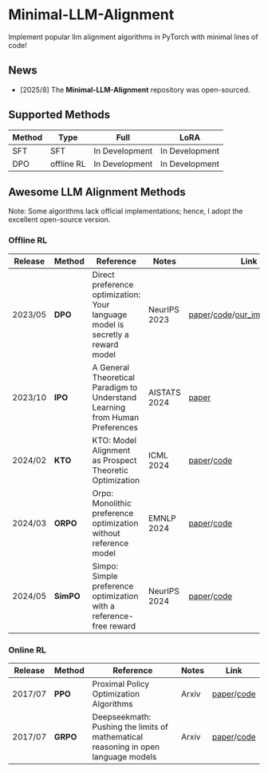# Minimal-LLM-Alignment
Implement popular llm alignment algorithms in PyTorch with minimal lines of code!


## News

- [2025/8] The **Minimal-LLM-Alignment** repository was open-sourced.

## Supported Methods

| Method               |     Type    |    Full   |       LoRA         |
| ---------------------- | ------------------ | ------------------ | ------------------ |
| SFT           | SFT | In Development | In Development | 
| DPO           | offline RL | In Development | In Development |


## Awesome LLM Alignment Methods
Note: Some algorithms lack official implementations; hence, I adopt the excellent open-source version.

### Offline RL
| **Release** | **Method** | **Reference** | **Notes** | **Link** |
| --- | --- | --- | --- | --- |
| 2023/05 | **DPO** | Direct preference optimization: Your language model is secretly a reward model | NeurIPS 2023 | [paper](https://arxiv.org/abs/2305.18290)/[code](https://github.com/eric-mitchell/direct-preference-optimization)/[our_implementation](https://github.com/eric-mitchell/direct-preference-optimization) |
| 2023/10 | **IPO** | A General Theoretical Paradigm to Understand Learning from Human Preferences | AISTATS 2024 | [paper](https://arxiv.org/abs/2310.12036)|
| 2024/02 | **KTO** | KTO: Model Alignment as Prospect Theoretic Optimization | ICML 2024 | [paper](https://arxiv.org/abs/2402.01306)/[code](https://github.com/ContextualAI/HALOs)|
| 2024/03 | **ORPO** | Orpo: Monolithic preference optimization without reference model | EMNLP 2024 | [paper](https://arxiv.org/abs/2403.07691)/[code](https://github.com/xfactlab/orpo)|
| 2024/05 | **SimPO** | Simpo: Simple preference optimization with a reference-free reward | NeurIPS 2024 | [paper](https://arxiv.org/abs/2405.14734)/[code](https://github.com/princeton-nlp/SimPO)|

### Online RL
| **Release** | **Method** | **Reference** | **Notes** | **Link** |
| --- | --- | --- | --- | --- |
| 2017/07 | **PPO** | Proximal Policy Optimization Algorithms | Arxiv | [paper](https://arxiv.org/abs/1707.06347)/[code](https://github.com/nikhilbarhate99/PPO-PyTorch) |
| 2017/07 | **GRPO** | Deepseekmath: Pushing the limits of mathematical reasoning in open language models | Arxiv | [paper](https://arxiv.org/abs/2402.03300)/[code](https://github.com/lsdefine/simple_GRPO) |


